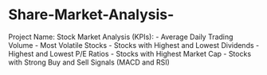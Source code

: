 # Share-Market-Analysis-
Project Name: Stock Market Analysis (KPIs): - Average Daily Trading Volume - Most Volatile Stocks - Stocks with Highest and Lowest Dividends - Highest and Lowest P/E Ratios - Stocks with Highest Market Cap - Stocks with Strong Buy and Sell Signals (MACD and RSI)  
